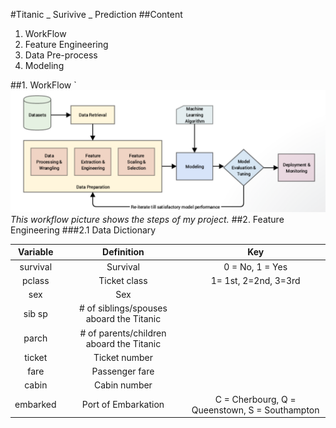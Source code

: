 #Titanic _ Surivive _ Prediction
##Content
1. WorkFlow
2. Feature Engineering
3. Data Pre-process
4. Modeling

##1. WorkFlow
`![Alt Image Test](README_Pics/workflow.png "Workflow")
_This workflow picture shows the steps of my project._
##2. Feature Engineering 
###2.1 Data Dictionary

|Variable|Definition|Key|
|:------:|:--------:|:-:|
|survival|Survival|0 = No, 1 = Yes|
|pclass|Ticket class| 1= 1st, 2=2nd, 3=3rd|
|sex|Sex||
|sib sp|# of siblings/spouses aboard the Titanic|
|parch|# of parents/children aboard the Titanic|
|ticket|Ticket number||
|fare|Passenger fare||
|cabin|Cabin number||
|embarked|Port of Embarkation|C = Cherbourg, Q = Queenstown, S = Southampton||


